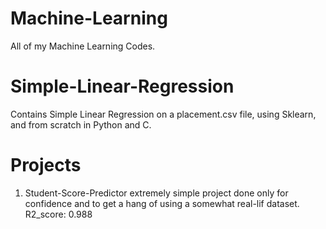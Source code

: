 # Machine-Learning
 All of my Machine Learning Codes.

# Simple-Linear-Regression
 Contains Simple Linear Regression on a placement.csv file, using Sklearn, and from scratch in Python and C.

# Projects
 1. Student-Score-Predictor
    extremely simple project done only for confidence and to get a hang of using a somewhat real-lif dataset.
    R2_score: 0.988
